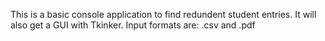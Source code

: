 This is a basic console application to find redundent student entries.
It will also get a GUI with Tkinker.
Input formats are: .csv and .pdf